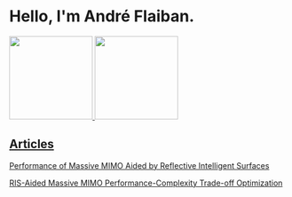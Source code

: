 # Hello, I'm André Flaiban.
<div>
<a href="https://github.com/andref12">
<img height="150em" src="https://github-readme-stats.vercel.app/api/top-langs/?username=andref12&layout=compact&langs_count=7&theme=merko"/>
<img height="150em" src="https://github-readme-stats.vercel.app/api?username=andref12&theme=merko&show_icons=true"/>

</div>


## Articles

[Performance of Massive MIMO Aided by Reflective Intelligent Surfaces](https://link.springer.com/article/10.1007/s10922-024-09846-4)

[RIS-Aided Massive MIMO Performance-Complexity Trade-off Optimization](https://link.springer.com/article/10.1007/s10922-024-09890-0)
